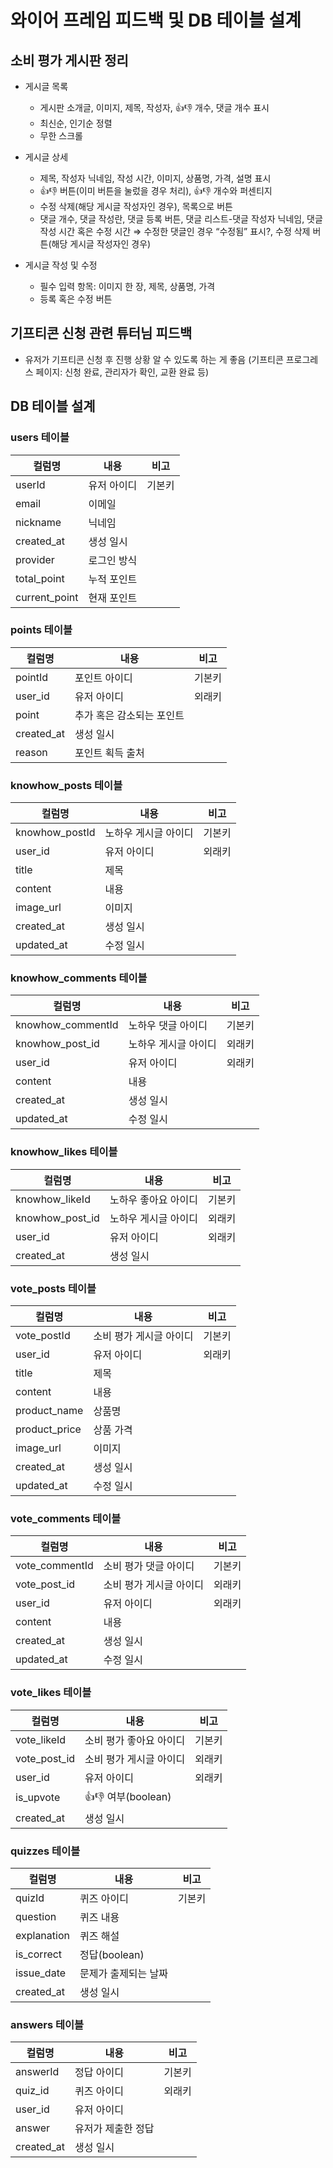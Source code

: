 # 와이어 프레임 피드백 및 DB 테이블 설계

## 소비 평가 게시판 정리

- 게시글 목록

  - 게시판 소개글, 이미지, 제목, 작성자, 👍👎 개수, 댓글 개수 표시
  - 최신순, 인기순 정렬
  - 무한 스크롤

- 게시글 상세

  - 제목, 작성자 닉네임, 작성 시간, 이미지, 상품명, 가격, 설명 표시
  - 👍👎 버튼(이미 버튼을 눌렀을 경우 처리), 👍👎 개수와 퍼센티지
  - 수정 삭제(해당 게시글 작성자인 경우), 목록으로 버튼
  - 댓글 개수, 댓글 작성란, 댓글 등록 버튼, 댓글 리스트-댓글 작성자 닉네임, 댓글 작성 시간 혹은 수정 시간 ⇒ 수정한 댓글인 경우 “수정됨” 표시?, 수정 삭제 버튼(해당 게시글 작성자인 경우)

- 게시글 작성 및 수정

  - 필수 입력 항목: 이미지 한 장, 제목, 상품명, 가격
  - 등록 혹은 수정 버튼

## 기프티콘 신청 관련 튜터님 피드백

- 유저가 기프티콘 신청 후 진행 상황 알 수 있도록 하는 게 좋음 (기프티콘 프로그레스 페이지: 신청 완료, 관리자가 확인, 교환 완료 등)

## DB 테이블 설계

### users 테이블

| 컬럼명        | 내용        | 비고   |
| ------------- | ----------- | ------ |
| userId        | 유저 아이디 | 기본키 |
| email         | 이메일      |        |
| nickname      | 닉네임      |        |
| created_at    | 생성 일시   |        |
| provider      | 로그인 방식 |        |
| total_point   | 누적 포인트 |        |
| current_point | 현재 포인트 |        |

### points 테이블

| 컬럼명     | 내용                      | 비고   |
| ---------- | ------------------------- | ------ |
| pointId    | 포인트 아이디             | 기본키 |
| user_id    | 유저 아이디               | 외래키 |
| point      | 추가 혹은 감소되는 포인트 |        |
| created_at | 생성 일시                 |        |
| reason     | 포인트 획득 출처          |        |

### knowhow_posts 테이블

| 컬럼명         | 내용                 | 비고   |
| -------------- | -------------------- | ------ |
| knowhow_postId | 노하우 게시글 아이디 | 기본키 |
| user_id        | 유저 아이디          | 외래키 |
| title          | 제목                 |        |
| content        | 내용                 |        |
| image_url      | 이미지               |        |
| created_at     | 생성 일시            |        |
| updated_at     | 수정 일시            |        |

### knowhow_comments 테이블

| 컬럼명            | 내용                 | 비고   |
| ----------------- | -------------------- | ------ |
| knowhow_commentId | 노하우 댓글 아이디   | 기본키 |
| knowhow_post_id   | 노하우 게시글 아이디 | 외래키 |
| user_id           | 유저 아이디          | 외래키 |
| content           | 내용                 |        |
| created_at        | 생성 일시            |        |
| updated_at        | 수정 일시            |        |

### knowhow_likes 테이블

| 컬럼명          | 내용                 | 비고   |
| --------------- | -------------------- | ------ |
| knowhow_likeId  | 노하우 좋아요 아이디 | 기본키 |
| knowhow_post_id | 노하우 게시글 아이디 | 외래키 |
| user_id         | 유저 아이디          | 외래키 |
| created_at      | 생성 일시            |        |

### vote_posts 테이블

| 컬럼명        | 내용                    | 비고   |
| ------------- | ----------------------- | ------ |
| vote_postId   | 소비 평가 게시글 아이디 | 기본키 |
| user_id       | 유저 아이디             | 외래키 |
| title         | 제목                    |        |
| content       | 내용                    |        |
| product_name  | 상품명                  |        |
| product_price | 상품 가격               |        |
| image_url     | 이미지                  |        |
| created_at    | 생성 일시               |        |
| updated_at    | 수정 일시               |        |

### vote_comments 테이블

| 컬럼명         | 내용                    | 비고   |
| -------------- | ----------------------- | ------ |
| vote_commentId | 소비 평가 댓글 아이디   | 기본키 |
| vote_post_id   | 소비 평가 게시글 아이디 | 외래키 |
| user_id        | 유저 아이디             | 외래키 |
| content        | 내용                    |        |
| created_at     | 생성 일시               |        |
| updated_at     | 수정 일시               |        |

### vote_likes 테이블

| 컬럼명       | 내용                    | 비고   |
| ------------ | ----------------------- | ------ |
| vote_likeId  | 소비 평가 좋아요 아이디 | 기본키 |
| vote_post_id | 소비 평가 게시글 아이디 | 외래키 |
| user_id      | 유저 아이디             | 외래키 |
| is_upvote    | 👍👎 여부(boolean)      |        |
| created_at   | 생성 일시               |        |

### quizzes 테이블

| 컬럼명      | 내용                 | 비고   |
| ----------- | -------------------- | ------ |
| quizId      | 퀴즈 아이디          | 기본키 |
| question    | 퀴즈 내용            |        |
| explanation | 퀴즈 해설            |        |
| is_correct  | 정답(boolean)        |        |
| issue_date  | 문제가 출제되는 날짜 |        |
| created_at  | 생성 일시            |        |

### answers 테이블

| 컬럼명     | 내용               | 비고   |
| ---------- | ------------------ | ------ |
| answerId   | 정답 아이디        | 기본키 |
| quiz_id    | 퀴즈 아이디        | 외래키 |
| user_id    | 유저 아이디        |        |
| answer     | 유저가 제출한 정답 |        |
| created_at | 생성 일시          |        |
